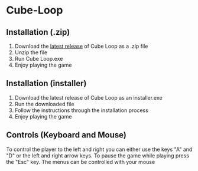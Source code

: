 # Cube-Loop

Installation (.zip)
-------------------
1. Download the [latest release]() of Cube Loop as a .zip file
2. Unzip the file
3. Run Cube Loop.exe
4. Enjoy playing the game

Installation (installer)
------------------------
1. Download the latest release of Cube Loop as an installer.exe
2. Run the downloaded file
3. Follow the instructions through the installation process
4. Enjoy playing the game

Controls (Keyboard and Mouse)
-----------------------------
To control the player to the left and right you can either use the keys "A" and "D" or the left and right arrow keys.
To pause the game while playing press the "Esc" key.
The menus can be controlled with your mouse
